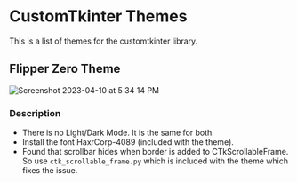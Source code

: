 # CustomTkinter Themes
This is a list of themes for the customtkinter library.

## Flipper Zero Theme
![Screenshot 2023-04-10 at 5 34 14 PM](https://user-images.githubusercontent.com/77579661/230898343-7892083b-a06d-4f64-9be8-a865654dfb29.png)
### Description
- There is no Light/Dark Mode. It is the same for both.
- Install the font HaxrCorp-4089 (included with the theme).
- Found that scrollbar hides when border is added to CTkScrollableFrame. So use `ctk_scrollable_frame.py` which is included with the theme which fixes the issue.
